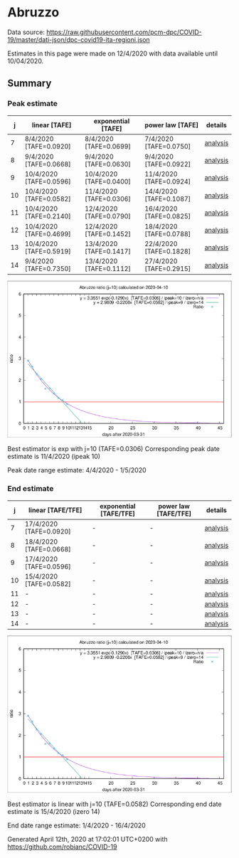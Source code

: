 # Abruzzo


Data source: https://raw.githubusercontent.com/pcm-dpc/COVID-19/master/dati-json/dpc-covid19-ita-regioni.json

Estimates in this page were made on 12/4/2020 with data available until 10/04/2020.


## Summary 

### Peak estimate 
|j|linear [TAFE]|exponential [TAFE]|power law [TAFE]|details|
|---|----|-----------|---------|-------|
|7|8/4/2020 [TAFE=0.0920]|8/4/2020 [TAFE=0.0699]|7/4/2020 [TAFE=0.0750]|[analysis](COVID-19_abruzzo_j7_2020-04-10.md)|
|8|9/4/2020 [TAFE=0.0668]|9/4/2020 [TAFE=0.0630]|9/4/2020 [TAFE=0.0922]|[analysis](COVID-19_abruzzo_j8_2020-04-10.md)|
|9|10/4/2020 [TAFE=0.0596]|10/4/2020 [TAFE=0.0400]|11/4/2020 [TAFE=0.0924]|[analysis](COVID-19_abruzzo_j9_2020-04-10.md)|
|10|10/4/2020 [TAFE=0.0582]|11/4/2020 [TAFE=0.0306]|14/4/2020 [TAFE=0.1087]|[analysis](COVID-19_abruzzo_j10_2020-04-10.md)|
|11|10/4/2020 [TAFE=0.2140]|12/4/2020 [TAFE=0.0790]|16/4/2020 [TAFE=0.0825]|[analysis](COVID-19_abruzzo_j11_2020-04-10.md)|
|12|10/4/2020 [TAFE=0.4699]|12/4/2020 [TAFE=0.1452]|18/4/2020 [TAFE=0.0788]|[analysis](COVID-19_abruzzo_j12_2020-04-10.md)|
|13|10/4/2020 [TAFE=0.5919]|13/4/2020 [TAFE=0.1417]|22/4/2020 [TAFE=0.1828]|[analysis](COVID-19_abruzzo_j13_2020-04-10.md)|
|14|9/4/2020 [TAFE=0.7350]|13/4/2020 [TAFE=0.1112]|27/4/2020 [TAFE=0.2915]|[analysis](COVID-19_abruzzo_j14_2020-04-10.md)|

![best peak estimate](COVID-19_abruzzo_j10_2020-04-10.png)

Best estimator is exp with j=10 (TAFE=0.0306)
Corresponding peak date estimate is 11/4/2020 (ipeak 10)


Peak date range estimate: 4/4/2020 - 1/5/2020

### End estimate 
|j|linear [TAFE/TFE]|exponential [TAFE/TFE]|power law [TAFE/TFE]|details|
|---|----|-----------|---------|-------|
|7|17/4/2020 [TAFE=0.0920]|-|-|[analysis](COVID-19_abruzzo_j7_2020-04-10.md)|
|8|18/4/2020 [TAFE=0.0668]|-|-|[analysis](COVID-19_abruzzo_j8_2020-04-10.md)|
|9|17/4/2020 [TAFE=0.0596]|-|-|[analysis](COVID-19_abruzzo_j9_2020-04-10.md)|
|10|15/4/2020 [TAFE=0.0582]|-|-|[analysis](COVID-19_abruzzo_j10_2020-04-10.md)|
|11|-|-|-|[analysis](COVID-19_abruzzo_j11_2020-04-10.md)|
|12|-|-|-|[analysis](COVID-19_abruzzo_j12_2020-04-10.md)|
|13|-|-|-|[analysis](COVID-19_abruzzo_j13_2020-04-10.md)|
|14|-|-|-|[analysis](COVID-19_abruzzo_j14_2020-04-10.md)|

![best zero estimate](COVID-19_abruzzo_j10_2020-04-10.png)

Best estimator is linear with j=10 (TAFE=0.0582)
Corresponding end date estimate is 15/4/2020 (izero 14)


End date range estimate: 1/4/2020 - 16/4/2020

Generated April 12th, 2020 at 17:02:01 UTC+0200 with https://github.com/robianc/COVID-19
